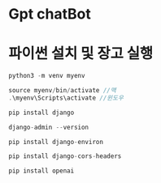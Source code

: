 # Gpt chatBot

# 파이썬 설치 및 장고 실행

```jsx
python3 -m venv myenv

source myenv/bin/activate //맥
.\myenv\Scripts\activate //윈도우

pip install django

django-admin --version

pip install django-environ

pip install django-cors-headers

pip install openai

```
